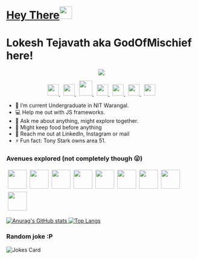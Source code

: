 <h1><a href="https://giphy.com/embed/8JTFsZmnTR1Rs1JFVP" target="_blank">Hey There</a><img src="https://media.giphy.com/media/hvRJCLFzcasrR4ia7z/giphy.gif" width="33px"></h1>

# Lokesh Tejavath aka GodOfMischief here! 

<p align="center">
<img src="https://visitor-badge.glitch.me/badge?page_id=lokeshtejavath.visitor-badge&left_color=red&right_color=green&left_text=HelloVisitors" >

<p align="center">
    <a href="https://www.facebook.com/lokeshexe" style="margin:4px">
        <img src="https://www.freepnglogos.com/uploads/facebook-logo-icon/facebook-logo-icon-file-facebook-icon-svg-wikimedia-commons-4.png" width="30px">
    </a>
    <a href="https://www.instagram.com/lokesh.exe/"style="margin:4px">
        <img src="https://www.freepnglogos.com/uploads/instagram-logo-png-transparent-background-hd-3.png" width="30px">
    </a>
    <a href="https://www.codechef.com/users/lokeshtejavath"style="margin:4px">
        <img src="https://static.uacdn.net/thumbnail/external-app-icons/ce4fd2180646452aa0b03c3ffa3ef8e2.png" width="35px" height="40px">
    </a>
    <a href="https://leetcode.com/lokeshtejavath/"style="margin:4px">
        <img src="https://leetcode.com/static/images/LeetCode_logo_rvs.png" width="30px">
    </a>
    <a href="https://codeforces.com/profile/lokeshtejavath"style="margin:4px">
        <img src="https://art.npanuhin.me/SVG/Codeforces/Codeforces.colored.svg" width="30px" >
    </a>
    <a href="https://tryhackme.com/p/godofmischief69"style="margin:4px">
        <img src="https://assets.tryhackme.com/img/logo/tryhackme_logo_full.svg" height="30px" >
    </a>
    <a href="https://www.linkedin.com/in/lokesh-tejavath-09373b142/"style="margin:4px">
        <img src="https://cdn.iconscout.com/icon/free/png-256/linkedin-3691226-3073746.png" height="30px" >
    </a>
</p>

- 🌱 I’m current Undergraduate in NIT Warangal.
- 💻 Help me out with JS frameworks.
- 💬 Ask me about anything, might explore together.
- 🍕 Might keep food before anything
- 📨 Reach me out at LinkedIn, Instagram or mail
- ⚡ Fun fact: Tony Stark owns area 51.

### Avenues explored (not completely though 😜)
<img src="https://raw.githubusercontent.com/isocpp/logos/master/cpp_logo.png" height="50px" style="margin:4px"><img src="https://upload.wikimedia.org/wikipedia/commons/thumb/1/18/C_Programming_Language.svg/695px-C_Programming_Language.svg.png" height="50px" style="margin:4px"><img src="https://upload.wikimedia.org/wikipedia/en/thumb/3/30/Java_programming_language_logo.svg/1200px-Java_programming_language_logo.svg.png" height="50px" style="margin:4px"><img src="https://upload.wikimedia.org/wikipedia/commons/thumb/6/61/HTML5_logo_and_wordmark.svg/512px-HTML5_logo_and_wordmark.svg.png" height="50px" style="margin:4px"><img src="https://upload.wikimedia.org/wikipedia/commons/thumb/d/d5/CSS3_logo_and_wordmark.svg/1200px-CSS3_logo_and_wordmark.svg.png" height="50px" style="margin:4px"><img src="https://cdn.iconscout.com/icon/free/png-256/javascript-2752148-2284965.png" height="50px" style="margin:4px"><img src="https://upload.wikimedia.org/wikipedia/commons/thumb/c/c3/Python-logo-notext.svg/1200px-Python-logo-notext.svg.png" height="50px" style="margin:4px"><img src="https://upload.wikimedia.org/wikipedia/commons/thumb/d/d9/Node.js_logo.svg/1280px-Node.js_logo.svg.png" height="50px" style="margin:4px"><img src="https://cdn4.iconfinder.com/data/icons/logos-3/600/React.js_logo-512.png" height="50px" style="margin:4px">

[![Anurag's GitHub stats](https://github-readme-stats.vercel.app/api?username=lokeshtejavath&show_icons=true&theme=radical)
](https://github.com/lokeshtejavath)
[![Top Langs](https://github-readme-stats.vercel.app/api/top-langs/?username=lokeshtejavath&show_icons=true&theme=radical&layout=compact&langs_count=8)](https://github.com/lokeshtejavath)


### Random joke :P
![Jokes Card](https://readme-jokes.vercel.app/api)


